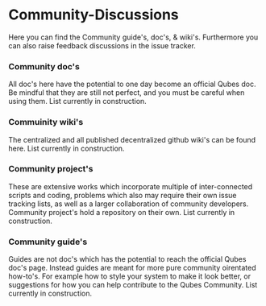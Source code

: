 # Community-Discussions
Here you can find the Community guide's, doc's, & wiki's. Furthermore you can also raise feedback discussions in the issue tracker.

### Community doc's
All doc's here have the potential to one day become an official Qubes doc. Be mindful that they are still not perfect, and you must be careful when using them.
List currently in construction.

### Commuinity wiki's
The centralized and all published decentralized github wiki's can be found here. 
List currently in construction.

### Community project's
These are extensive works which incorporate multiple of inter-connected scripts and coding, problems which also may require their own issue tracking lists, as well as a larger collaboration of community developers. Community project's hold a repository on their own.
List currently in construction.

### Community guide's
Guides are not doc's which has the potential to reach the official Qubes doc's page. Instead guides are meant for more pure community oirentated how-to's. For example how to style your system to make it look better, or suggestions for how you can help contribute to the Qubes Community. 
List currently in construction.
